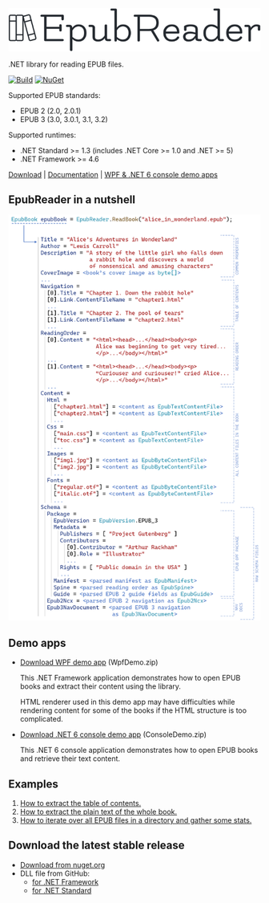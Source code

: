 <picture>
  <source media="(prefers-color-scheme: dark)" srcset="Documentation/images/logo-with-title-dark.svg">
  <source media="(prefers-color-scheme: light)" srcset="Documentation/images/logo-with-title-light.svg">
  <img alt="EpubReader logo with title" src="Documentation/images/logo-with-title-light.svg">
</picture>

.NET library for reading EPUB files.

[![Build](https://github.com/vers-one/EpubReader/actions/workflows/build.yml/badge.svg)](https://github.com/vers-one/EpubReader/actions/workflows/build.yml)
[![NuGet](https://img.shields.io/nuget/v/VersOne.Epub.svg)](https://www.nuget.org/packages/VersOne.Epub)

Supported EPUB standards:
* EPUB 2 (2.0, 2.0.1)
* EPUB 3 (3.0, 3.0.1, 3.1, 3.2)

Supported runtimes:
* .NET Standard >= 1.3 (includes .NET Core >= 1.0 and .NET >= 5)
* .NET Framework >= 4.6

[Download](#download-the-latest-stable-release) | [Documentation](https://os.vers.one/EpubReader/) | [WPF & .NET 6 console demo apps](#demo-apps)

## EpubReader in a nutshell
![EpubReader in a nutshell](Documentation/images/epubreader-in-a-nutshell.png)

## Demo apps
* [Download WPF demo app](https://github.com/vers-one/EpubReader/releases/latest/download/WpfDemo.zip) (WpfDemo.zip)

  This .NET Framework application demonstrates how to open EPUB books and extract their content using the library.

  HTML renderer used in this demo app may have difficulties while rendering content for some of the books if the HTML structure is too complicated.

* [Download .NET 6 console demo app](https://github.com/vers-one/EpubReader/releases/latest/download/ConsoleDemo.zip) (ConsoleDemo.zip)

  This .NET 6 console application demonstrates how to open EPUB books and retrieve their text content.

## Examples
1. [How to extract the table of contents.](https://os.vers.one/EpubReader/examples/example-1.html)
2. [How to extract the plain text of the whole book.](https://os.vers.one/EpubReader/examples/example-2.html)
3. [How to iterate over all EPUB files in a directory and gather some stats.](https://os.vers.one/EpubReader/examples/example-3.html)

## Download the latest stable release
* [Download from nuget.org](https://www.nuget.org/packages/VersOne.Epub)
* DLL file from GitHub:
  * [for .NET Framework](https://github.com/vers-one/EpubReader/releases/latest/download/VersOne.Epub.Net46.zip)
  * [for .NET Standard](https://github.com/vers-one/EpubReader/releases/latest/download/VersOne.Epub.NetStandard.zip)
